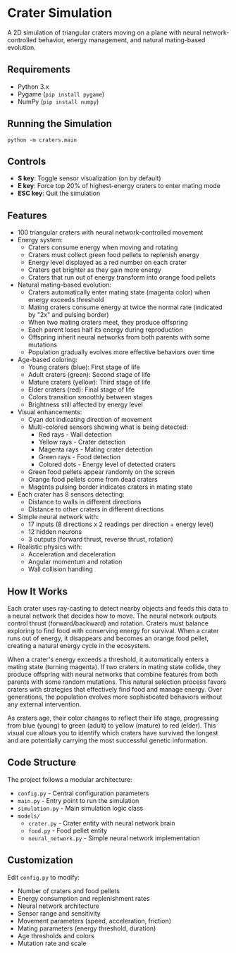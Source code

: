 # Crater Simulation

A 2D simulation of triangular craters moving on a plane with neural network-controlled behavior, energy management, and natural mating-based evolution.

## Requirements
- Python 3.x
- Pygame (`pip install pygame`)
- NumPy (`pip install numpy`)

## Running the Simulation
```
python -m craters.main
```

## Controls
- **S key**: Toggle sensor visualization (on by default)
- **E key**: Force top 20% of highest-energy craters to enter mating mode
- **ESC key**: Quit the simulation

## Features
- 100 triangular craters with neural network-controlled movement
- Energy system:
  - Craters consume energy when moving and rotating
  - Craters must collect green food pellets to replenish energy
  - Energy level displayed as a red number on each crater
  - Craters get brighter as they gain more energy
  - Craters that run out of energy transform into orange food pellets
- Natural mating-based evolution:
  - Craters automatically enter mating state (magenta color) when energy exceeds threshold
  - Mating craters consume energy at twice the normal rate (indicated by "2x" and pulsing border)
  - When two mating craters meet, they produce offspring
  - Each parent loses half its energy during reproduction
  - Offspring inherit neural networks from both parents with some mutations
  - Population gradually evolves more effective behaviors over time
- Age-based coloring:
  - Young craters (blue): First stage of life
  - Adult craters (green): Second stage of life
  - Mature craters (yellow): Third stage of life 
  - Elder craters (red): Final stage of life
  - Colors transition smoothly between stages
  - Brightness still affected by energy level
- Visual enhancements:
  - Cyan dot indicating direction of movement
  - Multi-colored sensors showing what is being detected:
    - Red rays - Wall detection
    - Yellow rays - Crater detection
    - Magenta rays - Mating crater detection
    - Green rays - Food detection
    - Colored dots - Energy level of detected craters
  - Green food pellets appear randomly on the screen
  - Orange food pellets come from dead craters
  - Magenta pulsing border indicates craters in mating state
- Each crater has 8 sensors detecting:
  - Distance to walls in different directions
  - Distance to other craters in different directions
- Simple neural network with:
  - 17 inputs (8 directions x 2 readings per direction + energy level)
  - 12 hidden neurons
  - 3 outputs (forward thrust, reverse thrust, rotation)
- Realistic physics with:
  - Acceleration and deceleration
  - Angular momentum and rotation
  - Wall collision handling

## How It Works
Each crater uses ray-casting to detect nearby objects and feeds this data to a neural network that decides how to move. The neural network outputs control thrust (forward/backward) and rotation. Craters must balance exploring to find food with conserving energy for survival. When a crater runs out of energy, it disappears and becomes an orange food pellet, creating a natural energy cycle in the ecosystem.

When a crater's energy exceeds a threshold, it automatically enters a mating state (turning magenta). If two craters in mating state collide, they produce offspring with neural networks that combine features from both parents with some random mutations. This natural selection process favors craters with strategies that effectively find food and manage energy. Over generations, the population evolves more sophisticated behaviors without any external intervention.

As craters age, their color changes to reflect their life stage, progressing from blue (young) to green (adult) to yellow (mature) to red (elder). This visual cue allows you to identify which craters have survived the longest and are potentially carrying the most successful genetic information.

## Code Structure
The project follows a modular architecture:
- `config.py` - Central configuration parameters
- `main.py` - Entry point to run the simulation
- `simulation.py` - Main simulation logic class
- `models/`
  - `crater.py` - Crater entity with neural network brain
  - `food.py` - Food pellet entity
  - `neural_network.py` - Simple neural network implementation

## Customization
Edit `config.py` to modify:
- Number of craters and food pellets
- Energy consumption and replenishment rates
- Neural network architecture
- Sensor range and sensitivity
- Movement parameters (speed, acceleration, friction)
- Mating parameters (energy threshold, duration)
- Age thresholds and colors
- Mutation rate and scale
